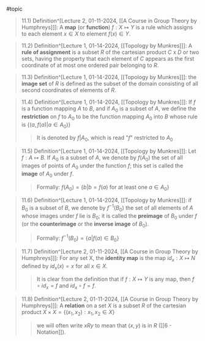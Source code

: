 #topic

>11.1) Definition^[Lecture 2, 01-11-2024, [[A Course in Group Theory by Humphreys]]]: A **map** (or **function**) $f: X \mapsto Y$ is a rule which assigns to each element $x \in X$ to element $f(x) \in Y$.

>11.2) Definition^[Lecture 1, 01-14-2024, [[Topology by Munkres]]]: A **rule of assignment** is a subset *R* of the cartesian product *C* x *D* or two sets, having the property that each element of *C* appears as the first coordinate of at most one ordered pair belonging to *R*.

>11.3) Definition^[Lecture 1, 01-14-2024, [[Topology by Munkres]]]: the **image set** of *R* is defined as the subset of the domain consisting of all second coordinates of elements of *R*.

>11.4) Definition^[Lecture 1, 01-14-2024, [[Topology by Munkres]]]: If *f* is a function mapping *A* to *B*, and if $A_{0}$  is a subset of *A*, we define the **restriction** on *f* to $A_{0}$  to be the function mapping $A_{0}$  into *B* whose rule is $\{(a, f(a) | a \in A_0)\}$
>> It is denoted by *f*|$A_0$, which is read "*f*" restricted to $A_0$

>11.5) Definition^[Lecture 1, 01-14-2024, [[Topology by Munkres]]]: Let $f: A \mapsto B$. If $A_0$ is a subset of *A*, we denote by $f(A_0)$ the set of all images of points of $A_0$ under the function *f*; this set is called the **image** of $A_0$ under *f*.
>>Formally: $f(A_0) = \{b | b = f(a) \text{ for at least one } a \in A_0\}$ 

>11.6) Definition^[Lecture 1, 01-14-2024, [[Topology by Munkres]]]: if $B_0$ is a subset of *B*, we denote by $f^{-1}(B_{0})$ the set of all elements of *A* whose images under *f* lie is $B_0$; it is called the **preimage** of $B_0$ under *f* (or the **counterimage** or the **inverse image** of $B_0$).
>>Formally: $f^{-1}(B_0)=\{a | f(a) \in B_0\}$

>11.7) Definition^[Lecture 2, 01-11-2024, [[A Course in Group Theory by Humphreys]]]: For any set X, the **identity map** is the map ${id}_x: X \mapsto N$ defined by ${id}_x(x)=x$ for all $x \in X$.
>>It is clear from the definition that if $f: X \mapsto Y$ is any map, then $f \circ {id}_x = f$ and ${id}_x \circ f= f$.

>11.8) Definition^[Lecture 2, 01-11-2024, [[A Course in Group Theory by Humphreys]]]: A **relation** on a set $X$ is a subset $R$ of the cartesian product $X \times X = \{ (x_1, x_2): x_1, x_2 \in X\}$
>>we will often write $xRy$ to mean that $(x,y)$ is in $R$ ([[6 - Notation]]).

